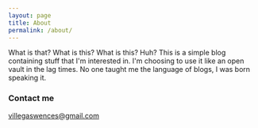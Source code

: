 ```yaml
---
layout: page
title: About
permalink: /about/
---
```


What is that? What is this? What is this? Huh?
This is a simple blog containing stuff that I'm interested in.
I'm choosing to use it like an open vault in the lag times.
No one taught me the language of blogs, I was born speaking it.

### Contact me

[villegaswences@gmail.com](mailto:villegaswences@gmail.com)